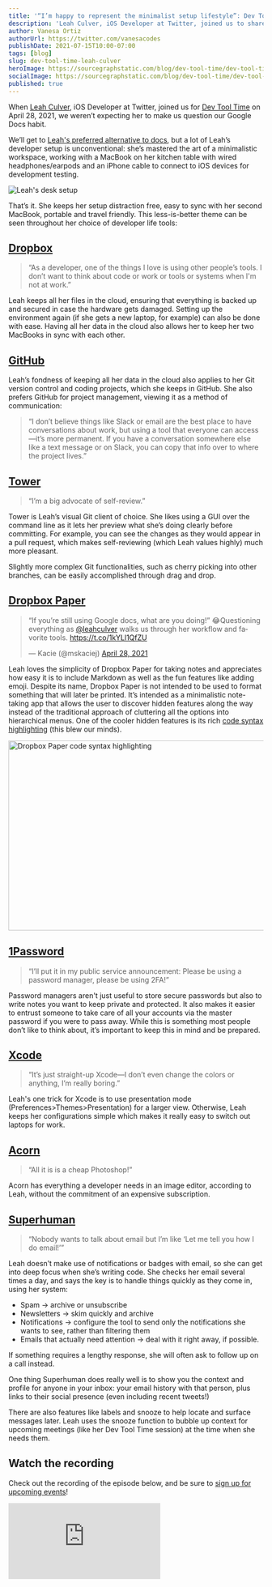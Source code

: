 ```yaml
---
title: '“I’m happy to represent the minimalist setup lifestyle”: Dev Tool Time with Leah Culver'
description: 'Leah Culver, iOS Developer at Twitter, joined us to share some developer life hacks, her minimalist, no-config philosophy for tools, and her secret for reaching inbox zero.'
author: Vanesa Ortiz
authorUrl: https://twitter.com/vanesacodes
publishDate: 2021-07-15T10:00-07:00
tags: [blog]
slug: dev-tool-time-leah-culver
heroImage: https://sourcegraphstatic.com/blog/dev-tool-time/dev-tool-time-leah-culver.jpg
socialImage: https://sourcegraphstatic.com/blog/dev-tool-time/dev-tool-time-leah-culver.jpg
published: true
---
```


When [Leah Culver](https://twitter.com/leahculver), iOS Developer at Twitter, joined us for [Dev Tool Time](https://info.sourcegraph.com/dev-tool-time) on April 28, 2021, we weren’t expecting her to make us question our Google Docs habit.

We’ll get to [Leah's preferred alternative to docs](#Dropbox-Paper), but a lot of Leah’s developer setup is unconventional: she’s mastered the art of a minimalistic workspace, working with a MacBook on her kitchen table with wired headphones/earpods and an iPhone cable to connect to iOS devices for development testing.

![Leah's desk setup](https://sourcegraphstatic.com/blog/dev-tool-time/dev-tool-time-leah-culver-desk.jpeg)

That’s it. She keeps her setup distraction free, easy to sync with her second MacBook, portable and travel friendly. This less-is-better theme can be seen throughout her choice of developer life tools:

## [Dropbox](https://www.dropbox.com/)

> “As a developer, one of the things I love is using other people’s tools. I don’t want to think about code or work or tools or systems when I'm not at work.”

Leah keeps all her files in the cloud, ensuring that everything is backed up and secured in case the hardware gets damaged. Setting up the environment again (if she gets a new laptop, for example) can also be done with ease. Having all her data in the cloud also allows her to keep her two MacBooks in sync with each other.

## [GitHub](https://github.com)

Leah’s fondness of keeping all her data in the cloud also applies to her Git version control and coding projects, which she keeps in GitHub. She also prefers GitHub for project management, viewing it as a method of communication:

> “I don’t believe things like Slack or email are the best place to have conversations about work, but using a tool that everyone can access—it’s more permanent. If you have a conversation somewhere else like a text message or on Slack, you can copy that info over to where the project lives.”

## [Tower](https://www.git-tower.com/)

> “I’m a big advocate of self-review.”

Tower is Leah’s visual Git client of choice. She likes using a GUI over the command line as it lets her preview what she’s doing clearly before committing. For example, you can see the changes as they would appear in a pull request, which makes self-reviewing (which Leah values highly) much more pleasant.

Slightly more complex Git functionalities, such as cherry picking into other branches, can be easily accomplished through drag and drop.

## [Dropbox Paper](https://www.dropbox.com/paper)

<blockquote class="twitter-tweet tw-align-center"><p lang="en" dir="ltr">“If you’re still using Google docs, what are you doing!” 😂Questioning everything as <a href="https://twitter.com/leahculver?ref_src=twsrc%5Etfw">@leahculver</a> walks us through her workflow and favorite tools. <a href="https://t.co/1kYLl1QfZU">https://t.co/1kYLl1QfZU</a></p>&mdash; Kacie (@mskaciej) <a href="https://twitter.com/mskaciej/status/1387471457018515458?ref_src=twsrc%5Etfw">April 28, 2021</a></blockquote> <script async src="https://platform.twitter.com/widgets.js" charset="utf-8"></script>

Leah loves the simplicity of Dropbox Paper for taking notes and appreciates how easy it is to include Markdown as well as the fun features like adding emoji. Despite its name, Dropbox Paper is not intended to be used to format something that will later be printed. It’s intended as a minimalistic note-taking app that allows the user to discover hidden features along the way instead of the traditional approach of cluttering all the options into hierarchical menus. One of the cooler hidden features is its rich [code syntax highlighting](https://youtu.be/QNYoOCLocAI?t=1187) (this blew our minds).

<img src="https://sourcegraphstatic.com/blog/dev-tool-time/dev-tool-time-leah-culver-dropbox-paper.png" alt="Dropbox Paper code syntax highlighting" width="700" height="375">

## [1Password](https://1password.com/)

> “I’ll put it in my public service announcement: Please be using a password manager, please be using 2FA!”

Password managers aren't just useful to store secure passwords but also to write notes you want to keep private and protected. It also makes it easier to entrust someone to take care of all your accounts via the master password if you were to pass away. While this is something most people don’t like to think about, it’s important to keep this in mind and be prepared.

## [Xcode](https://developer.apple.com/xcode/)

> “It’s just straight-up Xcode—I don’t even change the colors or anything, I’m really boring.”

Leah's one trick for Xcode is to use presentation mode (Preferences>Themes>Presentation) for a larger view. Otherwise, Leah keeps her configurations simple which makes it really easy to switch out laptops for work.

## [Acorn](https://flyingmeat.com/acorn/)

> “All it is is a cheap Photoshop!”

Acorn has everything a developer needs in an image editor, according to Leah, without the commitment of an expensive subscription.

## [Superhuman](https://superhuman.com/)

> “Nobody wants to talk about email but I’m like ‘Let me tell you how I do email!’”

Leah doesn’t make use of notifications or badges with email, so she can get into deep focus when she’s writing code. She checks her email several times a day, and says the key is to handle things quickly as they come in, using her system:

- Spam -> archive or unsubscribe
- Newsletters -> skim quickly and archive
- Notifications -> configure the tool to send only the notifications she wants to see, rather than filtering them
- Emails that actually need attention -> deal with it right away, if possible.

If something requires a lengthy response, she will often ask to follow up on a call instead.

One thing Superhuman does really well is to show you the context and profile for anyone in your inbox: your email history with that person, plus links to their social presence (even including recent tweets!)

There are also features like labels and snooze to help locate and surface messages later. Leah uses the snooze function to bubble up context for upcoming meetings (like her Dev Tool Time session) at the time when she needs them.

## Watch the recording

Check out the recording of the episode below, and be sure to [sign up for upcoming events](https://info.sourcegraph.com/dev-tool-time)!

<div class="container my-4 video-embed embed-responsive embed-responsive-16by9">
    <iframe class="embed-responsive-item" data-cookieconsent="ignore" src="https://www.youtube-nocookie.com/embed/QNYoOCLocAI?autoplay=0&amp;cc_load_policy=0&amp;start=93&amp;end=0&amp;loop=0&amp;controls=1&amp;modestbranding=0&amp;rel=0" allowfullscreen="" allow="accelerometer; autoplay; encrypted-media; gyroscope; picture-in-picture" frameborder="0"></iframe>
</div>
